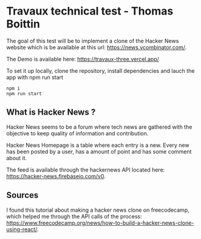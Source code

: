 # Travaux technical test - Thomas Boittin

The goal of this test will be to implement a clone of the Hacker News website which is be available at this url: https://news.ycombinator.com/.

The Demo is available here: https://travaux-three.vercel.app/

To set it up locally, clone the repository, install dependencies and lauch the app with npm run start

```
npm i
npm run start
```

## What is Hacker News ?
Hacker News seems to be a forum where tech news are gathered with the objective to keep quality of information and contribution.

Hacker News Homepage is a table where each entry is a new. Every new has been posted by a user, has a amount of point and has some comment about it.

The feed is available through the hackernews API located here: https://hacker-news.firebaseio.com/v0.


## Sources
I found this tutorial about making a hacker news clone on freecodecamp, which helped me through the API calls of the process: https://www.freecodecamp.org/news/how-to-build-a-hacker-news-clone-using-react/.


